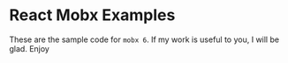 # React Mobx Examples


These are the sample code for `mobx 6`.
If my work is useful to you, I will be glad.
Enjoy 